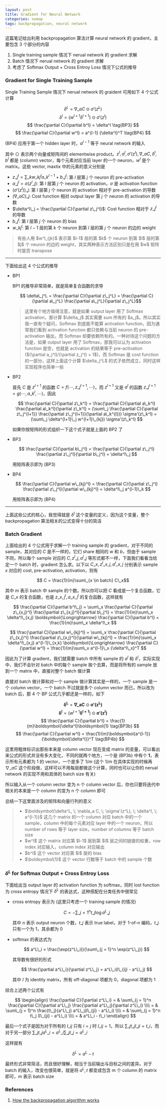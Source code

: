 ```yaml
---
layout: post
title: Gradient for Neural Network
categories: numop
tags: backpropagation, neural network
---
```


这篇笔记给出利用 backpropagation 算法计算 neural network 的 gradient，主要包含 3 个部分的内容

1. Single training sample 情况下 nerual network 的 gradient 求解
2. Batch 情况下 nerual network 的 gradient 求解
3. 考虑了 Softmax Output + Cross Entroy Loss 情况下公式的推导

### Gradient for Single Training Sample

Single Training Sample 情况下 nerual network 的 graident 可用如下 4 个公式计算

$$ \delta^L = \nabla\_a C \odot \sigma'(z^L) \tag{BP1} $$
$$ \delta^l = (w^{l+1} \delta^{l+1}) \odot \sigma'(z^l) \tag{BP2} $$
$$ \frac{\partial C}{\partial b^l} = \delta^l \tag{BP3} $$
$$ \frac{\partial C}{\partial w^l} = a^{l-1} {\delta^l}^T \tag{BP4} $$

(BP4) 应用于第一个 hidden layer 时，$a^{l-1}$ 等于 neural network 的输入

其中 $\odot$ 表示两个向量或矩阵间的 elementwise product。$z^l, a^l, \sigma'(z^l), \nabla\_a C, \delta^l, b^l$ 都是 (column) vector，每个元素对应当前 layer 的一个 neuron，$w^l$ 是个 matrix。这些 vector, maxtix 中的元素的意义分别是

* $z\_j^l = \sum\_k w\_{kj}^l a\_k^{l - 1} + b\_j^l$: 第 $l$ 层第 $j$ 个 neuron 的 pre-activation
* $a\_j^l = \sigma(z^l\_j)$: 第 $l$ 层第 $j$ 个 neuron 的 activation，$\sigma$ 是 activation function
* $(\sigma'(z^l))\_j$: 第 $l$ 层第 $j$ 个 neuron 的 activation 相对于 pre-activation 的导数
* $(\nabla\_a C)\_j$: Cost function 相对 output layer 第 $j$ 个 neuron 的 activation 的导数
* $\delta^l\_j = \frac{\partial C}{\partial z\_j^l}$: Cost function 相对于 $z\_j^l$ 的导数
* $b\_j^l$: 第 $l$ 层第 $j$ 个 neuron 的 bias
* $w\_{kj}^l$: 第 $l-1$ 层的第 $k$ 个 neuron 到第 $l$ 层的第 $j$ 个 neuron 的边的 weight

<blockquote>
有些人用 $w^l_{jk}$ 表示第 $l-1$ 层的第 $k$ 个 neuron 到第 $l$ 层的第 $j$ 个 neuron 的边的 weight，其实两种表示方法区别只是在用 $w$ 矩阵时是否 transpose
</blockquote>

----------

下面给出这 4 个公式的推导

* BP1

    BP1 的推导非常简单，就是简单复合函数的求导

    $$ \delta\_j^L = \frac{\partial C}{\partial z\_j^L} = \frac{\partial C}{\partial a\_j^L} \frac{\partial a\_j^L}{\partial z\_j^L}$$

    <blockquote>
    这里有个地方值得注意，就是如果 output layer 用了 Softmax activation，那计算 $\delta_j$ 其实需要 sum 所有的 $a_j$。所以其实我一直有个疑问，Softmax 到底能不能算 activation function，因为通常我们看到 activation function 都只依赖与当前 neuron 的 pre-activation 输出，而 Softmax 却要依赖所有的。一种对待这个问题的方法是，如果 output layer 用了 Softmax，那我可以认为 activation function 是空，也就是 activation 的结果等于 pre-activation (${\partial a_j^l}/{\partial z_j^l} = 1$)，而 Softmax 是 cost function 的一部分，这样上面这个计算 $\delta_j^L$ 的式子依然成立，同时这样实现程序也简单一些
    </blockquote>

* BP2

    首先 $C$ 是 $z^{l+1}$ 的函数 $C = f(\cdots, z\_{j}^{l+1}, \cdots)$，而 $z^{l+1}$ 又是 $a^l$ 的函数 $z\_j^{l+1} = g(\cdots, a\_k^{l}, \cdots)$，因此

    $$ \frac{\partial C}{\partial z\_k^l} = \frac{\partial C}{\partial a\_k^l} \frac{\partial a\_k^l}{\partial z\_k^l} = (\sum\_j \frac{\partial C}{\partial z\_j^{l+1}} \frac{\partial z\_j^{l+1}}{\partial a\_k^{l}}) \sigma'(z\_k^l) = (\sum\_j \delta^{l+1}\_j w^{l+1}\_{kj}) \sigma'(z\_k^l) $$

    如果你按矩阵的形式组织一下这个式子就是上面的 BP2 了

* BP3

    $$ \frac{\partial C}{\partial b\_j^l} = \frac{\partial C}{\partial z\_j^l} \frac{\partial z\_j^l}{\partial b\_j^l} = \delta^l\_j $$

    用矩阵表示即为 (BP3)

* BP4

    $$ \frac{\partial C}{\partial w\_{kj}^l} = \frac{\partial C}{\partial z\_j^l} \frac{\partial z\_j^l}{\partial w\_{kj}^l} = \delta^l\_j a^{l-1}\_k $$

    用矩阵表示即为 (BP4)

----------

上面这些公式的核心，我觉得就是 $\delta^l$ 这个变量的定义，因为这个变量，整个 backpropagation 算法相关的公式变得十分的简洁

### Batch Gradient

上面给出的 4 个公式用于求解一个 training sample 的 gradient，对于不同的 sample，其对应的 $C$ 是不一样的，它们 share 相同的 $w$ 和 $b$，但由于 sample 不同，所以每个 sample 对应的 $C, z^l\_j, a^l\_j$ 等形式都不一样，下面我们看看当给定一个 batch 时，gradient 怎么求。以下以 $C\_x, z^l\_{x,j}, a^l\_{x,j}$ 分别表示 sample $x$ 对应的 cost, pre-activation, activation，则有

$$ C = \frac{1}{m}\sum\_{x \in batch} C\_x$$

其中 $m$ 表示 batch 中 sample 的个数。所以你可以把 $C$ 看成是一个复合函数，它是 $C\_x$ 的复合函数，也是 $z\_{x,j}^l, a\_{x,j}^l$ 的复合函数，这样就有

$$ \frac{\partial C}{\partial b^l\_j} = \sum\_x \frac{\partial C}{\partial z\_{x,j}^l} \frac{\partial z\_{x,j}^l}{\partial b\_j^l} = \frac{1}{m}\sum\_x \delta^l\_{x,j} \boldsymbol{\Longrightarrow} \frac{\partial C}{\partial b^l} = \frac{1}{m}\sum\_x \delta^l\_x $$

$$ \frac{\partial C}{\partial w\_{kj}^l} = \sum\_x \frac{\partial C}{\partial z\_{x,j}^l} \frac{\partial z\_{x,j}^l}{\partial w\_{kj}^l} = \frac{1}{m}\sum\_x \delta^l\_{x,j} a^{l-1}\_{x,k} \boldsymbol{\Longrightarrow} \frac{\partial C}{\partial w^l} = \frac{1}{m}\sum\_x a^{l-1}\_x {\delta^l\_x}^T $$

因此为了计算 gradient，我们就需要 batch 中所有 sample 的 $a^l$ 和 $\delta^l$，实际实现中，我们不会针对 batch 中的每个 sample 挨个去算，而是将所有的 sample 放到一个 matrix 中，直接对整个 batch 做计算

直接对 batch 做计算和对一个 sample 做计算其实是一样的，一个 sample 是一个 column vector，一个 batch 不过就是多个 column vector 而已，所以改为 batch 后，那 4 个 BP 公式几乎都还是一样的，如下

$$ \boldsymbol{\delta^L} = \boldsymbol{\nabla\_a C} \odot \boldsymbol{\sigma'(z^L)} \tag{BP1b} $$
$$ \boldsymbol{\delta^l} = (w^{l+1} \boldsymbol{\delta^{l+1}}) \odot \boldsymbol{\sigma'(z^l)} \tag{BP2b} $$
$$ \frac{\partial C}{\partial b^l} = \frac{1}{m}\boldsymbol{\delta^l}\boldsymbol{1} \tag{BP3b} $$
$$ \frac{\partial C}{\partial w^l} = \frac{1}{m}\boldsymbol{a^{l-1}} {\boldsymbol{\delta^l}}^T \tag{BP4b} $$

这里用粗体标识出那些本来是 column vector 现在变成 matrix 的变量，可以看出来公式的形式并没有多大变化，不同的就两个地方，一个是 (BP3b) 中有个 $\boldsymbol{1}$，表示所有元素都为 1 的 vector，一个是多了 $1/m$ (这个 $1/m$ 在具体实现的时候再 $\nabla\_a C$ 这个阶段做，这样可以不用每层都做这个计算，同时也可以让你的 nerual network 的实现不用和具体的 batch size 有关)

所以输入从一个 column vector 变为 n 个 column vector 后，你也只要将迭代中相关的本来是一个 column 的变为 n 个 column 即可

总结一下这里面涉及的矩阵和向量行列的意义

<blockquote>
<ul>
<li>$\boldsymbol{\delta^L, \; \nabla_a C, \; \sigma'(z^L), \; \delta^l, \; a^{l-1}}$ 这几个 matrix 的一个 column 对应 batch 中的一个 sample，column 中的每个元素对应 layer 中的一个 neuron，所以 number of rows 等于 layer size，number of columns 等于 batch size</li>
<li>$w^l$ 这个 matrix 对应第 $l-1$ 层到第 $l$ 层之间的链接的权重，row index 对应输入，column index 对应输出</li>
<li>$b^l$ 这个 vector 对应第 $l$ 层的 bias</li>
<li>$\boldsymbol{1}$ 这个 vector 行数等于 batch 中的 sample 个数</li>
</ul>
</blockquote>

### $\delta^L$ for Softmax Output + Cross Entroy Loss

下面给出当 output layer 的 activation function 为 softmax，同时 lost function 为 cross entropy 情况下 $\delta^L$ 的表达式，这种搭配在分类任务中很常见

* cross entropy 表示为 (这里只考虑一个 training sample 的情况)

    $$ C = - \sum\_{j = 1}^n t\_j \log a^L\_j $$

    其中 $n$ 表示 output neuron 个数，$t\_j$ 表示 true label，对于 1-of-n 编码，$t\_j$ 只有一个为 1，其余都为 0

* softmax 的表达式为

    $$ a^L\_i = \frac{\exp(z^L\_i)}{\sum\_{j = 1}^n \exp(z^L\_j)} $$

    其导数有很好的形式

    $$ \frac{\partial a^L\_i}{\partial z^L\_j} = a^L\_i(I\_{ij} - a^L\_j) $$

    其中 $I$ 为 identity matrix，所有 off-diagonal 项都为 0，diagonal 项都为 1

综合上述两个公式有

$$
\begin{align}
\frac{\partial C}{\partial z^L\_i} = & \sum\_{j = 1}^n \frac{\partial C}{\partial a^L\_j} \frac{\partial a^L\_j}{\partial z^L\_i} \\\\
= & \sum\_{j = 1}^n \frac{t\_j}{a^L\_j} a^L\_j(I\_{ji} - a^L\_i) \\\\
= & \sum\_{j = 1}^n t\_j (I\_{ji} - a^L\_i) \\\\
= & a^L\_i - t\_i
\end{align}
$$

最后一个式子是因为对于所有的 $I\_{ij}$ 只有 $i = j$ 时 $I\_{ij} = 1$，所以 $\sum\_j t\_j I\_{ji} = t\_i$，而对于另一部分 $\sum\_j t\_j a^L\_i = a^L\_i \sum\_j t\_j = a^L\_i$

这样就有

$$ \delta^L = a^L - t $$

最终形式非常简洁，而且很好理解，相当于当前输出与目标之间的差异。对于 batch 的输入，改变也很简单，就是将 $a^L, t$ 都变成包含 m 个 column 的 matrix 即可，$m$ 表示 batch size

### References

1. [How the backpropagation algorithm works](http://neuralnetworksanddeeplearning.com/chap2.html)
